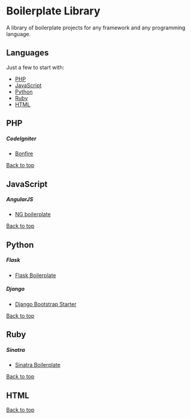 # Boilerplate Library

A library of boilerplate projects for any framework and any programming language.

## Languages

Just a few to start with:

- [PHP](#php)
- [JavaScript](#javascript)
- [Python](#python)
- [Ruby](#ruby)
- [HTML](#html)

## PHP

##### CodeIgniter

- [Bonfire](https://github.com/ci-bonfire/Bonfire)

[Back to top](#languages)

## JavaScript

##### AngularJS

- [NG boilerplate](https://github.com/ngbp/ng-boilerplate)

[Back to top](#languages)

## Python

##### Flask

- [Flask Boilerplate](https://github.com/mjhea0/flask-boilerplate)

##### Django

- [Django Bootstrap Starter](https://github.com/sammla/django-bootstrap-starter)

[Back to top](#languages)

## Ruby

##### Sinatra

- [Sinatra Boilerplate](https://github.com/l3ck/sinatra-boilerplate)

[Back to top](#languages)

## HTML

[Back to top](#languages)
